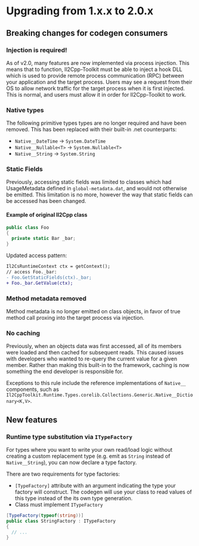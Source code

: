 # Upgrading from 1.x.x to 2.0.x

## Breaking changes for codegen consumers

### Injection is required!

As of v2.0, many features are now implemented via process injection. This means that to function, Il2Cpp-Toolkit must be able to inject a hook DLL which is used to 
provide remote process communication (RPC) between your application and the target process. Users may see a request from their OS to allow network traffic for the 
target process when it is first injected. This is normal, and users must allow it in order for Il2Cpp-Toolkit to work.

### Native types
The following primitive types types are no longer required and have been removed. This has been replaced with their built-in .net counterparts:

* `Native__DateTime` -> `System.DateTime` 
* `Native__Nullable<T>` -> `System.Nullable<T>`
* `Native__String` -> `System.String`

### Static Fields

Previously, accessing static fields was limited to classes which had UsageMetadata defined in `global-metadata.dat`, and would not otherwise be emitted.
This limitation is no more, however the way that static fields can be accessed has been changed.

#### Example of original Il2Cpp class

```cs
public class Foo
{
  private static Bar _bar;
}
```

Updated access pattern:
```diff
Il2CsRuntimeContext ctx = getContext();
// access Foo._bar:
- Foo.GetStaticFields(ctx)._bar;
+ Foo._bar.GetValue(ctx);
```

### Method metadata removed

Method metadata is no longer emitted on class objects, in favor of true method call proxing into the target process via injection.

### No caching

Previously, when an objects data was first accessed, all of its members were loaded and then cached for subsequent reads. This caused issues with developers who 
wanted to re-query the current value for a given member. Rather than making this built-in to the framework, caching is now something the end developer is responsible
for. 

Exceptions to this rule include the reference implementations of `Native__` components, such as `Il2CppToolkit.Runtime.Types.corelib.Collections.Generic.Native__Dictionary<K,V>`.

## New features

### Runtime type substitution via `ITypeFactory`

For types where you want to write your own read/load logic without creating a custom replacement type (e.g. emit as `String` instead of `Native__String`), you can 
now declare a type factory.

There are two requirements for type factories:

* `[TypeFactory]` attribute with an argument indicating the type your factory will construct. The codegen will use your class to read values of this type instead 
of the its own type generation.
* Class must implement `ITypeFactory`

```cs
[TypeFactory(typeof(string))]
public class StringFactory : ITypeFactory
{
  // ...
}
```

